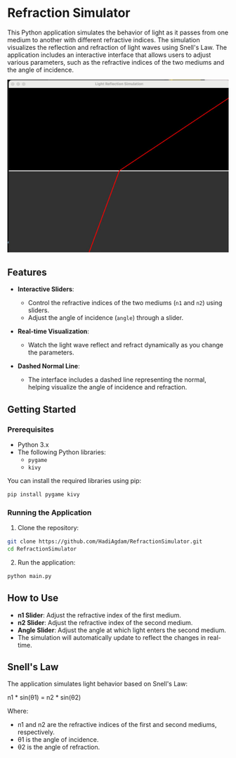 # Refraction Simulator

This Python application simulates the behavior of light as it passes from one medium to another with different refractive indices. The simulation visualizes the reflection and refraction of light waves using Snell's Law. The application includes an interactive interface that allows users to adjust various parameters, such as the refractive indices of the two mediums and the angle of incidence.

![Refraction Simulation](screenshot.png)

## Features

- **Interactive Sliders**: 
  - Control the refractive indices of the two mediums (`n1` and `n2`) using sliders.
  - Adjust the angle of incidence (`angle`) through a slider.
  
- **Real-time Visualization**: 
  - Watch the light wave reflect and refract dynamically as you change the parameters.

- **Dashed Normal Line**: 
  - The interface includes a dashed line representing the normal, helping visualize the angle of incidence and refraction.

## Getting Started

### Prerequisites

- Python 3.x
- The following Python libraries:
  - `pygame`
  - `kivy`

You can install the required libraries using pip:

```bash
pip install pygame kivy
```

### Running the Application

1. Clone the repository:

```bash
git clone https://github.com/HadiAgdam/RefractionSimulator.git
cd RefractionSimulator
```

2. Run the application:

```bash
python main.py
```

## How to Use

- **n1 Slider**: Adjust the refractive index of the first medium.
- **n2 Slider**: Adjust the refractive index of the second medium.
- **Angle Slider**: Adjust the angle at which light enters the second medium.
- The simulation will automatically update to reflect the changes in real-time.

## Snell's Law

The application simulates light behavior based on Snell's Law:

n1 * sin(θ1) = n2 * sin(θ2)

Where:

- n1 and n2 are the refractive indices of the first and second mediums, respectively.
- θ1 is the angle of incidence.
- θ2 is the angle of refraction.